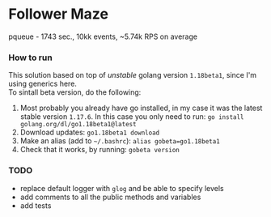 # Follower Maze  

pqueue - 1743 sec., 10kk events, ~5.74k RPS on average

### How to run  

This solution based on top of *unstable* golang version `1.18beta1`, since I'm using generics here.  
To sintall beta version, do the following:  
  1. Most probably you already have go installed, in my case it was the latest stable version `1.17.6`. In this case you only need to run: `go install golang.org/dl/go1.18beta1@latest`  
  2. Download updates: `go1.18beta1 download`  
  3. Make an alias (add to `~/.bashrc`): `alias gobeta=go1.18beta1`  
  4. Check that it works, by running: `gobeta version`  

### TODO  
 - replace default logger with `glog` and be able to specify levels  
 - add comments to all the public methods and variables  
 - add tests  